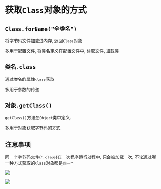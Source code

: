 # 获取`Class`对象的方式

## `Class.forName("全类名")`

将字节码文件加载进内存, 返回`Class`对象

多用于配置文件, 将类名定义在配置文件中, 读取文件, 加载类

## `类名.class`

通过类名的属性`class`获取

多用于参数的传递

## `对象.getClass()`

`getClass()`方法在`Object`类中定义.

多用于对象获取字节码的方式



## 注意事项

同一个字节码文件(`*.class`)在一次程序运行过程中, 只会被加载一次, 不论通过哪一种方式获取的`Class`对象都是`同一个`

![](https://pic.superbed.cn/item/5dc168d08e0e2e3ee9149d2a.jpg)



![](https://pic.superbed.cn/item/5dc168768e0e2e3ee9149674.jpg)

















































